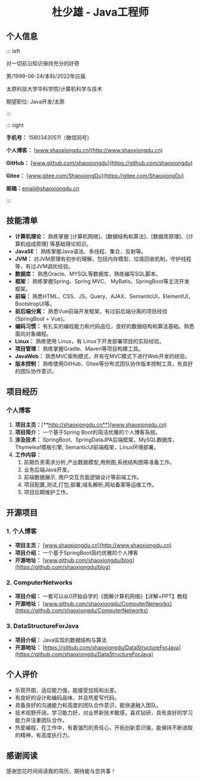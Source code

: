 # <center>杜少雄 - Java工程师</center>

## 个人信息

::: left

对一切前沿知识保持充分的好奇

男/1999-06-24/本科/2022年应届

太原科技大学华科学院/计算机科学与技术

期望职位: Java开发/太原

:::

::: right

**手机号：** 15603430511（微信同号）

**个人博客：** [www.shaoxiongdu.cn](http://www.shaoxiongdu.cn)

**GitHub：** [www.github.com/shaoxiongdu](https://github.com/shaoxiongdu)

**Gitee：** [www.gitee.com/ShaoxiongDu](https://gitee.com/ShaoxiongDu)

**邮箱：**[email@shaoxiongdu.cn](mailto:email@shaoxiongdu.cn)

:::

## 技能清单

- **计算机理论：** 熟练掌握 [计算机网络]、[数据结构和算法]、[数据库原理]、[计算机组成原理] 等基础理论知识。
- **JavaSE：** 熟练掌握Java语法、多线程、集合、反射等。
- **JVM：** 对JVM原理有初步的理解，包括内存模型、垃圾回收机制，守护线程等，有过JVM调优经验。
- **数据库：** 熟悉Oracle、MYSQL等数据库，熟练编写SQL脚本。
- **框架：** 熟练掌握Spring、Spring MVC、 MyBatis、SpringBoot等主流开发框架。
- **前端：** 熟悉HTML、CSS、JS、Query、AJAX、SemanticUI，ElementUI，BootstropUI等。
- **前后端分离：** 熟悉Vue前端开发框架。有过前后端分离的项目经验(SpringBoot + Vue)。
- **编码习惯：** 有扎实的编程能力和代码品位，良好的数据结构和算法基础。熟悉面向对象编程。
- **Linux：** 熟练使用 Linux，有 Linux下开发部署项目的实际经验。
- **项目管理：** 熟练掌握Gradle、Maven等项目构建工具。
- **JavaWeb：**  熟悉MVC架构模式，并有在MVC模式下进行Web开发的经验。
- **版本控制：** 熟练使用GitHub、Gitee等分布式团队协作版本控制工具，有良好的团队协作意识。

## 项目经历

### 个人博客

1. **项目主页：**[**http://shaoxiongdu.cn**](www.shaoxiongdu.cn)
2. **项目简介：** 一个基于Spring Boot的简洁优雅的个人博客系统。
3. **涉及技术：** SpringBoot、SpringDataJPA后端框架，MySQL数据库，Thymeleaf模板引擎, SemanticUI前端框架，Linux环境部署。
4. **工作内容：**
   1. 前期负责需求分析,产出数据模型,用例图,系统结构图等准备工作。
   2. 业务后端Java开发。
   3. 前端数据展示, 用户交互页面逻辑设计等前端工作。
   4. 项目配置,测试,打包,部署,域名解析,网站备案等运维工作。
   5. 项目后期维护工作。

## 开源项目

### 1. 个人博客

- **项目主页：**  [www.shaoxiongdu.cn](http://www.shaoxiongdu.cn)
- **项目介绍：**  一个基于SpringBoot简约优雅的个人博客
- **开源地址：**  [www.github.com/shaoxiongdu/blog](https://github.com/shaoxiongdu/blog)

### 2. ComputerNetworks

- **项目介绍：**  一套可以从0开始自学的《图解计算机网络》【详解+PPT】教程
- **开源地址：**  [www.github.com/shaoxiongdu/ComputerNetworks](https://github.com/shaoxiongdu/ComputerNetworks)

### 3. DataStructureForJava

- **项目介绍：**  Java实现的数据结构与算法
- **开源地址：**  [https://github.com/shaoxiongdu/DataStructureForJava](https://github.com/shaoxiongdu/DataStructureForJava)

## 个人评价

- 乐观开朗，适应能力强，能接受加班和出差。
- 有良好的设计和编码品味，并且热爱写代码。
- 具备良好的沟通能力和高度的团队合作意识，能快速融入团队。
- 技术视野开阔，学习能力好，对业界新技术敏感，喜欢钻研，具有良好的学习能力并注重团队合作。
- 热爱编程，在工作中，有着强烈的责任心，开拓创新意识强，能保持不断进取的精神，有高度执行力。

## 感谢阅读

感谢您花时间阅读我的简历，期待能与您共事！

